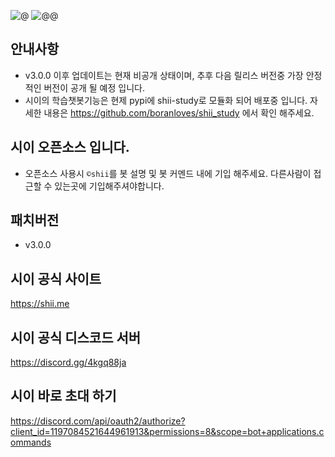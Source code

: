 
![@](https://koreanbots.dev/api/widget/bots/servers/1197084521644961913.svg?icon=true)
![@@](https://koreanbots.dev/api/widget/bots/status/1197084521644961913.svg?icon=true)

## 안내사항
- v3.0.0 이후 업데이트는 현재 비공개 상태이며, 추후 다음 릴리스 버전중 가장 안정적인 버전이 공개 될 예정 입니다.
- 시이의 학습챗봇기능은 현제 pypi에 shii-study로 모듈화 되어 배포중 입니다. 자세한 내용은 https://github.com/boranloves/shii_study 에서 확인 해주세요.

## 시이 오픈소스 입니다.
- 오픈소스 사용시 `©shii`를 봇 설명 및 봇 커멘드 내에 기입 해주세요. 다른사람이 접근할 수 있는곳에 기입해주셔야합니다.

## 패치버전
- v3.0.0                         

## 시이 공식 사이트                         
https://shii.me

## 시이 공식 디스코드 서버
https://discord.gg/4kgq88ja                            

## 시이 바로 초대 하기
https://discord.com/api/oauth2/authorize?client_id=1197084521644961913&permissions=8&scope=bot+applications.commands                            
